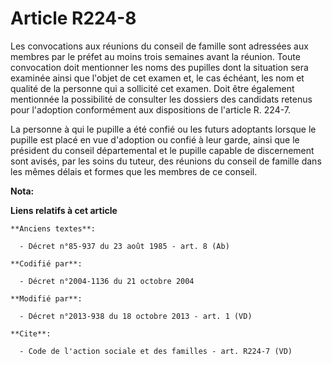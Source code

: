 # Article R224-8

Les convocations aux réunions du conseil de famille sont adressées aux membres par le préfet au moins trois semaines avant la
réunion. Toute convocation doit mentionner les noms des pupilles dont la situation sera examinée ainsi que l'objet de cet
examen et, le cas échéant, les nom et qualité de la personne qui a sollicité cet examen. Doit être également mentionnée la
possibilité de consulter les dossiers des candidats retenus pour l'adoption conformément aux dispositions de l'article R.
224-7. 

La personne à qui le pupille a été confié ou les futurs adoptants lorsque le pupille est placé en vue d'adoption ou confié à
leur garde, ainsi que le président du conseil départemental et le pupille capable de discernement sont avisés, par les soins
du tuteur, des réunions du conseil de famille dans les mêmes délais et formes que les membres de ce conseil.

**Nota:**



**Liens relatifs à cet article**

	**Anciens textes**:

	  - Décret n°85-937 du 23 août 1985 - art. 8 (Ab)

	**Codifié par**:

	  - Décret n°2004-1136 du 21 octobre 2004

	**Modifié par**:

	  - Décret n°2013-938 du 18 octobre 2013 - art. 1 (VD)

	**Cite**:

	  - Code de l'action sociale et des familles - art. R224-7 (VD)
